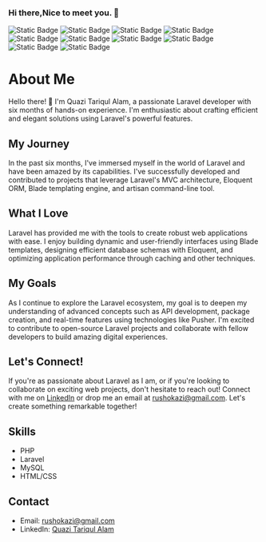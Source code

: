 ### Hi there,Nice to meet you. 👋

![Static Badge](https://img.shields.io/badge/JavaScript-blue?logo=javascript&style=flat-square)
![Static Badge](https://img.shields.io/badge/PHP-red?logo=php&style=flat-square&logoColor=white)
![Static Badge](https://img.shields.io/badge/Laravel-black?logo=laravel&style=flat-square&logoColor=white)
![Static Badge](https://img.shields.io/badge/MySQL-blue?logo=mysql&style=flat-square&logoColor=white)
![Static Badge](https://img.shields.io/badge/PHPMyAdmin-green?logo=phpmyadmin&style=flat-square)
![Static Badge](https://img.shields.io/badge/HTML5-green?logo=html5&style=flat-square&logoColor=white)
![Static Badge](https://img.shields.io/badge/CSS3-green?logo=css3&style=flat-square&logoColor=white)
![Static Badge](https://img.shields.io/badge/Bootstrap-blue?logo=bootstrap&style=flat-square&logoColor=white)
![Static Badge](https://img.shields.io/badge/TailwindCss-blue?logo=tailwindcss&style=flat-square&logoColor=white)
![Static Badge](https://img.shields.io/badge/Ubuntu-green?logo=ubuntu&style=flat-square&logoColor=white)


# About Me

Hello there! 👋 I'm Quazi Tariqul Alam, a passionate Laravel developer with six months of hands-on experience. I'm enthusiastic about crafting efficient and elegant solutions using Laravel's powerful features.

## My Journey

In the past six months, I've immersed myself in the world of Laravel and have been amazed by its capabilities. I've successfully developed and contributed to projects that leverage Laravel's MVC architecture, Eloquent ORM, Blade templating engine, and artisan command-line tool.

## What I Love

Laravel has provided me with the tools to create robust web applications with ease. I enjoy building dynamic and user-friendly interfaces using Blade templates, designing efficient database schemas with Eloquent, and optimizing application performance through caching and other techniques.


## My Goals

As I continue to explore the Laravel ecosystem, my goal is to deepen my understanding of advanced concepts such as API development, package creation, and real-time features using technologies like Pusher. I'm excited to contribute to open-source Laravel projects and collaborate with fellow developers to build amazing digital experiences.

## Let's Connect!

If you're as passionate about Laravel as I am, or if you're looking to collaborate on exciting web projects, don't hesitate to reach out! Connect with me on [LinkedIn](http://www.linkedin.com/in/quazi-tariqul-alam-75878187) or drop me an email at [rushokazi@gmail.com](mailto:rushokazi@gmail.com). Let's create something remarkable together!

## Skills
- PHP
- Laravel
- MySQL
- HTML/CSS
  


## Contact
- Email: rushokazi@gmail.com
- LinkedIn: [Quazi Tariqul Alam](http://www.linkedin.com/in/quazi-tariqul-alam-75878187)
